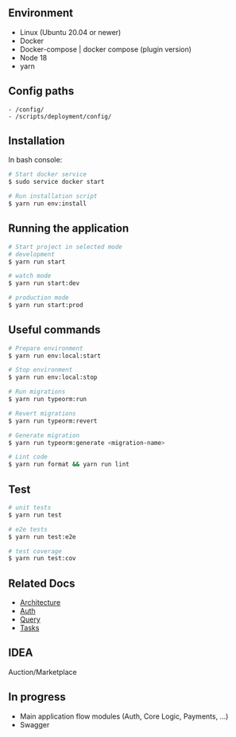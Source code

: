 ## Environment
- Linux (Ubuntu 20.04 or newer)
- Docker
- Docker-compose | docker compose (plugin version)
- Node 18
- yarn

## Config paths
```
- /config/
- /scripts/deployment/config/
```

## Installation

In bash console:

```bash
# Start docker service
$ sudo service docker start

# Run installation script
$ yarn run env:install
```

## Running the application

```bash
# Start project in selected mode
# development
$ yarn run start

# watch mode
$ yarn run start:dev

# production mode
$ yarn run start:prod
```

## Useful commands

```bash
# Prepare environment
$ yarn run env:local:start

# Stop environment
$ yarn run env:local:stop

# Run migrations
$ yarn run typeorm:run

# Revert migrations
$ yarn run typeorm:revert

# Generate migration
$ yarn run typeorm:generate <migration-name>

# Lint code
$ yarn run format && yarn run lint
```

## Test

```bash
# unit tests
$ yarn run test

# e2e tests
$ yarn run test:e2e

# test coverage
$ yarn run test:cov
```

## Related Docs

- [Architecture](./docs/architecture.md)
- [Auth](./docs/auth.md)
- [Query](./docs/query.md)
- [Tasks](./docs/tasks.md)

## IDEA

Auction/Marketplace

## In progress
 - Main application flow modules (Auth, Core Logic, Payments, ...)
 - Swagger

